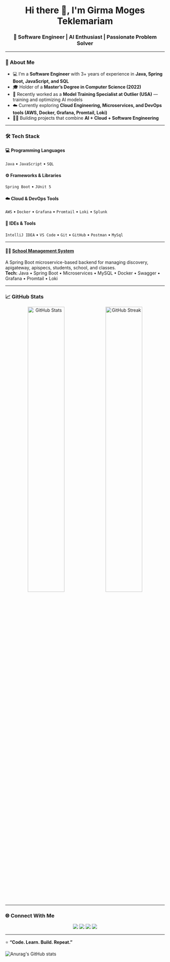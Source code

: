 <!--![Backend Developer (Java/Spring Boot/Microservice)]([https://github.com/girmamogestekle/girmamogestekle/blob/main/Image01.jpeg](https://github.com/girmamogestekle/girmamogestekle/blob/main/Image01.jpeg)) -->


<h1 align="center">Hi there 👋, I'm Girma Moges Teklemariam</h1>
<h3 align="center">🚀 Software Engineer | AI Enthusiast | Passionate Problem Solver</h3>

---

### 🧠 About Me
- 💻 I’m a **Software Engineer** with 3+ years of experience in **Java, Spring Boot, JavaScript, and SQL**  
- 🎓 Holder of a **Master’s Degree in Computer Science (2022)**  
- 🧩 Recently worked as a **Model Training Specialist at Outlier (USA)** — training and optimizing AI models  
- ☁️ Currently exploring **Cloud Engineering, Microservices, and DevOps tools (AWS, Docker, Grafana, Promtail, Loki)**  
- 🧑‍💻 Building projects that combine **AI + Cloud + Software Engineering**

---

### 🛠️ Tech Stack

#### 💻 Programming Languages
`Java` • `JavaScript` • `SQL`

#### ⚙️ Frameworks & Libraries
`Spring Boot` • `JUnit 5`

#### ☁️ Cloud & DevOps Tools
`AWS` • `Docker` • `Grafana` • `Promtail` • `Loki` • `Splunk`

#### 🧰 IDEs & Tools
`IntelliJ IDEA` • `VS Code` • `Git` • `GitHub` • `Postman` • `MySql`

---

#### 🧑‍🏫 [School Management System](https://github.com/girmamogestekle/SMSDiscoveryService)
A Spring Boot microservice-based backend for managing discovery, apigateway, apispecs, students, school, and classes.  
**Tech:** Java • Spring Boot • Microservices • MySQL • Docker • Swagger • Grafana • Promtail • Loki

---

### 📈 GitHub Stats
<p align="center">
  <img src="https://github-readme-stats.vercel.app/api?username=girmamogestekle&show_icons=true&theme=tokyonight" alt="GitHub Stats" width="48%"/>
  <img src="https://github-readme-streak-stats.herokuapp.com/?user=girmamogestekle&theme=tokyonight" alt="GitHub Streak" width="48%"/>
</p>

---

### 🌐 Connect With Me
<p align="center">
  <a href="https://www.linkedin.com/in/girmamogestekle/"><img src="https://img.shields.io/badge/LinkedIn-blue?style=for-the-badge&logo=linkedin" /></a>
  <a href="mailto:girma.job@outlook.com"><img src="https://img.shields.io/badge/Email-red?style=for-the-badge&logo=gmail" /></a>
  <a href="https://github.com/girmamogestekle"><img src="https://img.shields.io/badge/GitHub-black?style=for-the-badge&logo=github" /></a>
 <a href="https://x.com/girmamogestekle"><img src="https://img.shields.io/badge/X-black?style=for-the-badge&logo=x" /></a>
</p>

---

⭐️ **“Code. Learn. Build. Repeat.”**


![Anurag's GitHub stats](https://github-readme-stats.vercel.app/api?username=girmamogestekle&show_icons=true&theme=radical)
